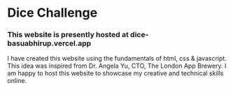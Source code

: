 # Dice Challenge
### This website is presently hosted at dice-basuabhirup.vercel.app

I have created this website using the fundamentals of html, css & javascript. This idea was inspired from Dr. Angela Yu, CTO, The London App Brewery. I am happy to host this website to showcase my creative and technical skills online.

